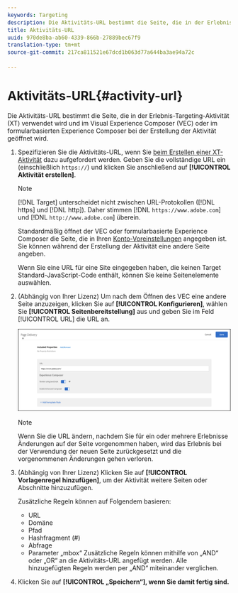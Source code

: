 ```yaml
---
keywords: Targeting
description: Die Aktivitäts-URL bestimmt die Seite, die in der Erlebnis-Targeting-Aktivität verwendet wird und im Visual Experience Composer (VEC) von Adobe Target oder im formularbasierten Experience Composer bei der Erstellung der Aktivität geöffnet wird.
title: Aktivitäts-URL
uuid: 970de8ba-ab60-4339-866b-27889bec67f9
translation-type: tm+mt
source-git-commit: 217ca811521e67dcd1b063d77a644ba3ae94a72c

---
```



# Aktivitäts-URL{#activity-url}

Die Aktivitäts-URL bestimmt die Seite, die in der Erlebnis-Targeting-Aktivität (XT) verwendet wird und im Visual Experience Composer (VEC) oder im formularbasierten Experience Composer bei der Erstellung der Aktivität geöffnet wird.

1. Spezifizieren Sie die Aktivitäts-URL, wenn Sie [beim Erstellen einer XT-Aktivität](/help/c-activities/t-experience-target/t-xt-create/xt-create.md) dazu aufgefordert werden. Geben Sie die vollständige URL ein (einschließlich `https://`) und klicken Sie anschließend auf **[!UICONTROL Aktivität erstellen]**.

   >[!NOTE]
   >
   >[!DNL Target] unterscheidet nicht zwischen URL-Protokollen ([!DNL https] und [!DNL http]). Daher stimmen [!DNL `https://www.adobe.com`] und [!DNL `http://www.adobe.com`] überein.
   >
   >Standardmäßig öffnet der VEC oder formularbasierte Experience Composer die Seite, die in Ihren [Konto-Voreinstellungen](/help/administrating-target/r-target-account-preferences/target-account-preferences.md) angegeben ist. Sie können während der Erstellung der Aktivität eine andere Seite angeben.
   >
   >Wenn Sie eine URL für eine Site eingegeben haben, die keinen Target Standard-JavaScript-Code enthält, können Sie keine Seitenelemente auswählen.

1. (Abhängig von Ihrer Lizenz) Um nach dem Öffnen des VEC eine andere Seite anzuzeigen, klicken Sie auf **[!UICONTROL Konfigurieren]**, wählen Sie **[!UICONTROL Seitenbereitstellung]** aus und geben Sie im Feld [!UICONTROL URL] die URL an.

   ![Dialogfeld „Seitenbereitstellung“](/help/c-activities/t-experience-target/t-xt-create/assets/url-config-new.png)

   >[!NOTE]
   >
   >Wenn Sie die URL ändern, nachdem Sie für ein oder mehrere Erlebnisse Änderungen auf der Seite vorgenommen haben, wird das Erlebnis bei der Verwendung der neuen Seite zurückgesetzt und die vorgenommenen Änderungen gehen verloren.

1. (Abhängig von Ihrer Lizenz) Klicken Sie auf **[!UICONTROL Vorlagenregel hinzufügen]**, um der Aktivität weitere Seiten oder Abschnitte hinzuzufügen.

   Zusätzliche Regeln können auf Folgendem basieren:

   * URL
   * Domäne
   * Pfad
   * Hashfragment (#)
   * Abfrage
   * Parameter „mbox“
   Zusätzliche Regeln können mithilfe von „AND“ oder „OR“ an die Aktivitäts-URL angefügt werden. Alle hinzugefügten Regeln werden per „AND“ miteinander verglichen.

1. Klicken Sie auf **[!UICONTROL „Speichern“], wenn Sie damit fertig sind.**